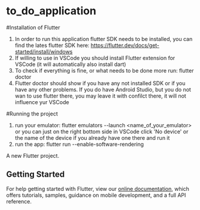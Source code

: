 # to_do_application

#Installation of Flutter

  1. In order to run this application flutter SDK needs to be installed, you can find the lates flutter SDK here: https://flutter.dev/docs/get-started/install/windows
  2. If willing to use in VSCode you should install Flutter extension for VSCode (it will automatically also install dart)
  3. To check if everything is fine, or what needs to be done more run: flutter doctor
  4. Flutter doctor should show if you have any not installed SDK or if you have any other problems. If you do have Android Studio, but you do not wan to use flutter     there, you may leave it with confilct there, it will not influence yur VSCode
  
#Running the project

  1. run your emulator: flutter emulators --launch <name_of_your_emulator>
    or you can just on the right bottom side in VSCode click 'No device' or the name of the device if you already have one there and run it
  2. run the app: flutter run --enable-software-rendering

A new Flutter project.


## Getting Started

For help getting started with Flutter, view our
[online documentation](https://flutter.dev/docs), which offers tutorials,
samples, guidance on mobile development, and a full API reference.
